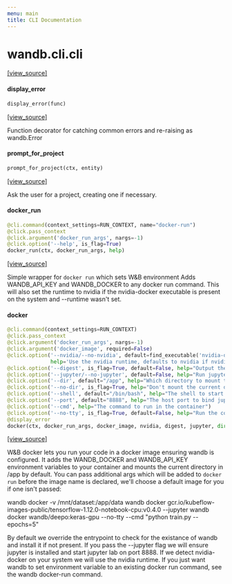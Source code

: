 ```yaml
---
menu: main
title: CLI Documentation
---
```


<a name="wandb.cli.cli"></a>
# wandb.cli.cli

[[view_source]](https://github.com/wandb/client-ng/blob/b6c96f1134de93c5ea693e74f41483cd35036f3c/wandb/cli/cli.py#L4)

<a name="wandb.cli.cli.display_error"></a>
#### display\_error

```python
display_error(func)
```

[[view_source]](https://github.com/wandb/client-ng/blob/b6c96f1134de93c5ea693e74f41483cd35036f3c/wandb/cli/cli.py#L56)

Function decorator for catching common errors and re-raising as wandb.Error

<a name="wandb.cli.cli.prompt_for_project"></a>
#### prompt\_for\_project

```python
prompt_for_project(ctx, entity)
```

[[view_source]](https://github.com/wandb/client-ng/blob/b6c96f1134de93c5ea693e74f41483cd35036f3c/wandb/cli/cli.py#L81)

Ask the user for a project, creating one if necessary.

<a name="wandb.cli.cli.docker_run"></a>
#### docker\_run

```python
@cli.command(context_settings=RUN_CONTEXT, name="docker-run")
@click.pass_context
@click.argument('docker_run_args', nargs=-1)
@click.option('--help', is_flag=True)
docker_run(ctx, docker_run_args, help)
```

[[view_source]](https://github.com/wandb/client-ng/blob/b6c96f1134de93c5ea693e74f41483cd35036f3c/wandb/cli/cli.py#L492)

Simple wrapper for `docker run` which sets W&B environment
Adds WANDB_API_KEY and WANDB_DOCKER to any docker run command.
This will also set the runtime to nvidia if the nvidia-docker executable is present on the system
and --runtime wasn't set.

<a name="wandb.cli.cli.docker"></a>
#### docker

```python
@cli.command(context_settings=RUN_CONTEXT)
@click.pass_context
@click.argument('docker_run_args', nargs=-1)
@click.argument('docker_image', required=False)
@click.option('--nvidia/--no-nvidia', default=find_executable('nvidia-docker') is not None,
              help='Use the nvidia runtime, defaults to nvidia if nvidia-docker is present')
@click.option('--digest', is_flag=True, default=False, help="Output the image digest and exit")
@click.option('--jupyter/--no-jupyter', default=False, help="Run jupyter lab in the container")
@click.option('--dir', default="/app", help="Which directory to mount the code in the container")
@click.option('--no-dir', is_flag=True, help="Don't mount the current directory")
@click.option('--shell', default="/bin/bash", help="The shell to start the container with")
@click.option('--port', default="8888", help="The host port to bind jupyter on")
@click.option('--cmd', help="The command to run in the container")
@click.option('--no-tty', is_flag=True, default=False, help="Run the command without a tty")
@display_error
docker(ctx, docker_run_args, docker_image, nvidia, digest, jupyter, dir, no_dir, shell, port, cmd, no_tty)
```

[[view_source]](https://github.com/wandb/client-ng/blob/b6c96f1134de93c5ea693e74f41483cd35036f3c/wandb/cli/cli.py#L541)

W&B docker lets you run your code in a docker image ensuring wandb is configured. It adds the WANDB_DOCKER and WANDB_API_KEY
environment variables to your container and mounts the current directory in /app by default.  You can pass additional
args which will be added to `docker run` before the image name is declared, we'll choose a default image for you if
one isn't passed:

wandb docker -v /mnt/dataset:/app/data
wandb docker gcr.io/kubeflow-images-public/tensorflow-1.12.0-notebook-cpu:v0.4.0 --jupyter
wandb docker wandb/deepo:keras-gpu --no-tty --cmd "python train.py --epochs=5"

By default we override the entrypoint to check for the existance of wandb and install it if not present.  If you pass the --jupyter
flag we will ensure jupyter is installed and start jupyter lab on port 8888.  If we detect nvidia-docker on your system we will use
the nvidia runtime.  If you just want wandb to set environment variable to an existing docker run command, see the wandb docker-run
command.

